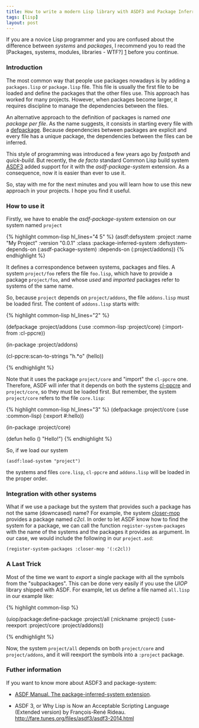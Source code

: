 ```yaml
---
title: How to write a modern Lisp library with ASDF3 and Package Inferred System
tags: [lisp]
layout: post
---
```


If you are a novice Lisp programmer and you are confused about the
difference between *systems* and *packages*, I recommend you to read
the [Packages, systems, modules, libraries - WTF?] [1] before you
continue.

### Introduction

The most common way that people use packages nowadays is by adding a
`packages.lisp` or `package.lisp` file. This file is usually the first
file to be loaded and define the packages that the other files
use. This approach has worked for many projects. However, when
packages become larger, it requires discipline to manage the
dependencies between the files.

An alternative approach to the definition of packages is named *one
package per file*. As the name suggests, it consists in starting every
file with a [defpackage](http://clhs.lisp.se/Body/m_defpkg.htm). Because
dependencies between packages are explicit and every file has a unique
package, the dependencies between the files can be inferred.

This style of programming was introduced a few years ago by *fastpath*
and *quick-build*. But recently, the *de facto* standard Common Lisp
build system [ASDF3](http://common-lisp.net/project/asdf/) added
support for it with the *asdf-package-system* extension. As a
consequence, now it is easier than ever to use it.

So, stay with me for the next minutes and you will learn how to use
this new approach in your projects. I hope you find it useful.


### How to use it


Firstly, we have to enable the *asdf-package-system* extension on our
system named `project`

{% highlight common-lisp hl_lines="4 5" %}
(asdf:defsystem :project
  :name "My Project"
  :version "0.0.1"
  :class :package-inferred-system
  :defsystem-depends-on (:asdf-package-system)
  :depends-on (:project/addons))
{% endhighlight %}

It defines a correspondence between systems, packages and files. A
system `project/foo` refers the file `foo.lisp`, which have to provide
a package `project/foo`, and whose *used* and *imported* packages
refer to systems of the same name.

So, because `project` depends on `project/addons`, the file
`addons.lisp` must be loaded first. The content of `addons.lisp`
starts with:

{% highlight common-lisp hl_lines="2" %}

(defpackage :project/addons
  (:use :common-lisp :project/core)
  (:import-from :cl-ppcre))

(in-package :project/addons)

(cl-ppcre:scan-to-strings "h.*o" (hello))

{% endhighlight %}

Note that it uses the package `project/core` and "import" the
`cl-ppcre` one. Therefore, ASDF will infer that it depends on both the
systems [cl-ppcre](http://weitz.de/cl-ppcre/) and `project/core`, so
they must be loaded first. But remember, the system `project/core`
refers to the file `core.lisp`:

{% highlight common-lisp hl_lines="3" %}
(defpackage :project/core
  (:use :common-lisp)
  (:export #:hello))

(in-package :project/core)

(defun hello ()
  "Hello!")
{% endhighlight %}


So, if we load our system

```common-lisp
(asdf:load-system "project")
```

the systems and files `core.lisp`, `cl-ppcre` and `addons.lisp` will
be loaded in the proper order.


### Integration with other systems

What if we use a package but the system that provides such a package
has not the same (downcased) name? For example, the system
[closer-mop](http://common-lisp.net/project/closer/closer-mop.html)
provides a package named *c2cl*. In order to let ASDF know how to find
the system for a package, we can call the function
`register-system-packages` with the name of the systems and the
packages it provides as argument. In our case, we would include the
following in our `project.asd`:

```common-lisp
(register-system-packages :closer-mop '(:c2cl))
```

### A Last Trick

Most of the time we want to *export* a single package with all the
symbols from the "subpackages". This can be done very easily if you
use the *UIOP* library shipped with ASDF. For example, let us define a
file named `all.lisp` in our example like:

{% highlight common-lisp %}

(uiop/package:define-package :project/all
  (:nickname :project)
  (:use-reexport :project/core :project/addons))

{% endhighlight %}

Now, the system `project/all` depends on both `project/core` and
`project/addons`, and it will reexport the symbols into a `:project`
package.

### Futher information

If you want to know more about ASDF3 and package-system:

- [ASDF Manual. The package-inferred-system extension](http://common-lisp.net/project/asdf/asdf/The-package_002dinferred_002dsystem-extension.html#The-package_002dinferred_002dsystem-extension).

- ASDF 3, or Why Lisp is Now an Acceptable Scripting Language  
  (Extended version) by François-René Rideau.  
  <http://fare.tunes.org/files/asdf3/asdf3-2014.html>



[1]: http://weitz.de/packages.html "Packages, systems, modules, libraries - WTF?"

